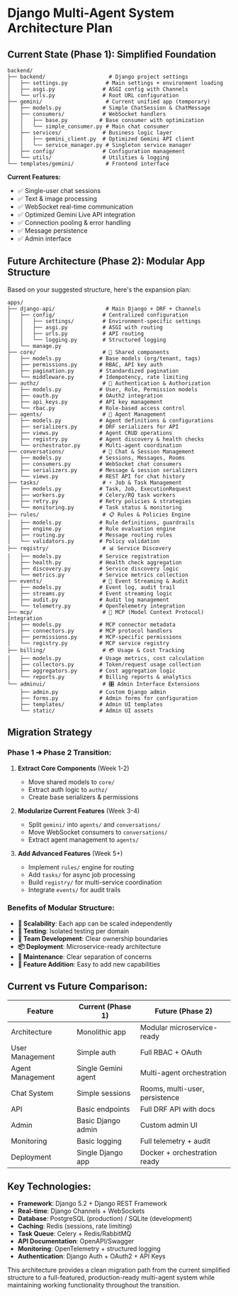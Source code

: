# Django Multi-Agent System Architecture Plan

## Current State (Phase 1): Simplified Foundation

```
backend/
├── backend/                    # Django project settings
│   ├── settings.py            # Main settings + environment loading
│   ├── asgi.py               # ASGI config with Channels
│   └── urls.py               # Root URL configuration
├── gemini/                    # Current unified app (temporary)
│   ├── models.py             # Simple ChatSession & ChatMessage
│   ├── consumers/            # WebSocket handlers
│   │   ├── base.py          # Base consumer with optimization
│   │   └── simple_consumer.py # Main chat consumer
│   ├── services/             # Business logic layer
│   │   ├── gemini_client.py  # Optimized Gemini API client
│   │   └── service_manager.py # Singleton service manager
│   ├── config/               # Configuration management
│   └── utils/                # Utilities & logging
└── templates/gemini/          # Frontend interface
```

**Current Features:**
- ✅ Single-user chat sessions
- ✅ Text & image processing
- ✅ WebSocket real-time communication
- ✅ Optimized Gemini Live API integration
- ✅ Connection pooling & error handling
- ✅ Message persistence
- ✅ Admin interface

## Future Architecture (Phase 2): Modular App Structure

Based on your suggested structure, here's the expansion plan:

```
apps/
├── django-api/                # Main Django + DRF + Channels
│   ├── config/               # Centralized configuration
│   │   ├── settings/         # Environment-specific settings
│   │   ├── asgi.py           # ASGI with routing
│   │   ├── urls.py           # API routing
│   │   └── logging.py        # Structured logging
│   └── manage.py
├── core/                     # 🔧 Shared components
│   ├── models.py            # Base models (org/tenant, tags)
│   ├── permissions.py       # RBAC, API key auth
│   ├── pagination.py        # Standardized pagination
│   └── middleware.py        # Idempotency, rate limiting
├── authz/                    # 🔐 Authentication & Authorization
│   ├── models.py            # User, Role, Permission models
│   ├── oauth.py             # OAuth2 integration
│   ├── api_keys.py          # API key management
│   └── rbac.py              # Role-based access control
├── agents/                   # 🤖 Agent Management
│   ├── models.py            # Agent definitions & configurations
│   ├── serializers.py       # DRF serializers for API
│   ├── views.py             # Agent CRUD operations
│   ├── registry.py          # Agent discovery & health checks
│   └── orchestrator.py      # Multi-agent coordination
├── conversations/            # 💬 Chat & Session Management
│   ├── models.py            # Sessions, Messages, Rooms
│   ├── consumers.py         # WebSocket chat consumers
│   ├── serializers.py       # Message & session serializers
│   └── views.py             # REST API for chat history
├── tasks/                    # ⚡ Job & Task Management
│   ├── models.py            # Task, Job, ExecutionRequest
│   ├── workers.py           # Celery/RQ task workers
│   ├── retry.py             # Retry policies & strategies
│   └── monitoring.py        # Task status & monitoring
├── rules/                    # 📋 Rules & Policies Engine
│   ├── models.py            # Rule definitions, guardrails
│   ├── engine.py            # Rule evaluation engine
│   ├── routing.py           # Message routing rules
│   └── validators.py        # Policy validation
├── registry/                 # 📊 Service Discovery
│   ├── models.py            # Service registration
│   ├── health.py            # Health check aggregation
│   ├── discovery.py         # Service discovery logic
│   └── metrics.py           # Service metrics collection
├── events/                   # 📡 Event Streaming & Audit
│   ├── models.py            # Event log, audit trail
│   ├── streams.py           # Event streaming logic
│   ├── audit.py             # Audit log management
│   └── telemetry.py         # OpenTelemetry integration
├── mcp/                      # 🔌 MCP (Model Context Protocol) Integration
│   ├── models.py            # MCP connector metadata
│   ├── connectors.py        # MCP protocol handlers
│   ├── permissions.py       # MCP-specific permissions
│   └── registry.py          # MCP service registry
├── billing/                  # 💳 Usage & Cost Tracking
│   ├── models.py            # Usage metrics, cost calculation
│   ├── collectors.py        # Token/request usage collection
│   ├── aggregators.py       # Cost aggregation logic
│   └── reports.py           # Billing reports & analytics
└── adminui/                  # 🎛️ Admin Interface Extensions
    ├── admin.py             # Custom Django admin
    ├── forms.py             # Admin forms for configuration
    ├── templates/           # Admin UI templates
    └── static/              # Admin UI assets
```

## Migration Strategy

### Phase 1 ➜ Phase 2 Transition:

1. **Extract Core Components** (Week 1-2)
   - Move shared models to `core/`
   - Extract auth logic to `authz/`
   - Create base serializers & permissions

2. **Modularize Current Features** (Week 3-4)
   - Split `gemini/` into `agents/` and `conversations/`
   - Move WebSocket consumers to `conversations/`
   - Extract agent management to `agents/`

3. **Add Advanced Features** (Week 5+)
   - Implement `rules/` engine for routing
   - Add `tasks/` for async job processing
   - Build `registry/` for multi-service coordination
   - Integrate `events/` for audit trails

### Benefits of Modular Structure:

- **🔄 Scalability**: Each app can be scaled independently
- **🧪 Testing**: Isolated testing per domain
- **👥 Team Development**: Clear ownership boundaries
- **📦 Deployment**: Microservice-ready architecture
- **🔧 Maintenance**: Clear separation of concerns
- **🚀 Feature Addition**: Easy to add new capabilities

## Current vs Future Comparison:

| Feature | Current (Phase 1) | Future (Phase 2) |
|---------|-------------------|-------------------|
| Architecture | Monolithic app | Modular microservice-ready |
| User Management | Simple auth | Full RBAC + OAuth |
| Agent Management | Single Gemini agent | Multi-agent orchestration |
| Chat System | Simple sessions | Rooms, multi-user, persistence |
| API | Basic endpoints | Full DRF API with docs |
| Admin | Basic Django admin | Custom admin UI |
| Monitoring | Basic logging | Full telemetry + audit |
| Deployment | Single Django app | Docker + orchestration ready |

## Key Technologies:

- **Framework**: Django 5.2 + Django REST Framework
- **Real-time**: Django Channels + WebSockets
- **Database**: PostgreSQL (production) / SQLite (development)
- **Caching**: Redis (sessions, rate limiting)
- **Task Queue**: Celery + Redis/RabbitMQ
- **API Documentation**: OpenAPI/Swagger
- **Monitoring**: OpenTelemetry + structured logging
- **Authentication**: Django Auth + OAuth2 + API Keys

This architecture provides a clean migration path from the current simplified structure to a full-featured, production-ready multi-agent system while maintaining working functionality throughout the transition.